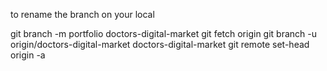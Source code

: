 
to rename the branch on your local

git branch -m portfolio doctors-digital-market
git fetch origin
git branch -u origin/doctors-digital-market doctors-digital-market
git remote set-head origin -a
